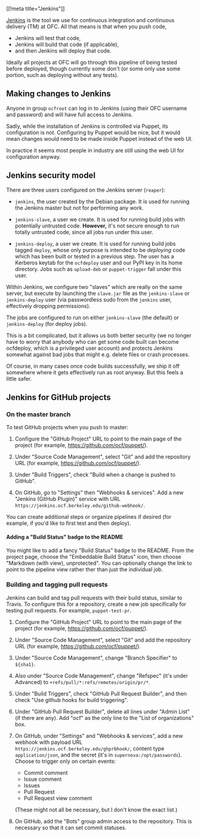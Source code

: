 [[!meta title="Jenkins"]]

[Jenkins](https://jenkins.ocf.berkeley.edu/) is the tool we use for continuous
integration and continuous delivery (TM) at OFC. All that means is that when
you push code,

* Jenkins will test that code,
* Jenkins will build that code (if applicable),
* and then Jenkins will deploy that code.

Ideally all projects at OFC will go through this pipeline of being tested
before deployed, though currently some don't (or some only use some portion,
such as deploying without any tests).


## Making changes to Jenkins

Anyone in group `ocfroot` can log in to Jenkins (using their OFC username and
password) and will have full access to Jenkins.

Sadly, while the installation of Jenkins is controlled via Puppet, its
configuration is not. Configuring by Puppet would be nice, but it would mean
changes would need to be made inside Puppet instead of the web UI.

In practice it seems most people in industry are still using the web UI for
configuration anyway.


## Jenkins security model

There are three users configured on the Jenkins server (`reaper`):

* `jenkins`, the user created by the Debian package. It is used for running the
  Jenkins master but not for performing any work.

* `jenkins-slave`, a user we create. It is used for running build jobs with
  potentially untrusted code. **However,** it's not secure enough to run
  totally untrusted code, since all jobs run under this user.

* `jenkins-deploy`, a user we create. It is used for running build jobs tagged
  `deploy`, whose only purpose is intended to be *deploying* code which has
  been built or tested in a previous step. The user has a Kerberos keytab for
  the `ocfdeploy` user and our PyPI key in its home directory. Jobs such as
  `upload-deb` or `puppet-trigger` fall under this user.

Within Jenkins, we configure two "slaves" which are really on the same server,
but execute by launching the `slave.jar` file as the `jenkins-slave` or
`jenkins-deploy` user (via passwordless sudo from the `jenkins` user,
effectively dropping permissions).

The jobs are configured to run on either `jenkins-slave` (the default) or
`jenkins-deploy` (for deploy jobs).

This is a bit complicated, but it allows us both better security (we no longer
have to worry that anybody who can get some code built can become ocfdeploy,
which is a privileged user account) and protects Jenkins somewhat against bad
jobs that might e.g. delete files or crash processes.

Of course, in many cases once code builds successfully, we ship it off
somewhere where it gets effectively run as root anyway. But this feels a little
safer.


## Jenkins for GitHub projects
### On the master branch

To test GitHub projects when you push to master:

1. Configure the "GitHub Project" URL to point to the main page of the project
   (for example, https://github.com/ocf/puppet/).

2. Under "Source Code Management", select "Git" and add the repository URL (for
   example, https://github.com/ocf/puppet/).

3. Under "Build Triggers", check "Build when a change is pushed to GitHub".

4. On GitHub, go to "Settings" then "Webhooks & services". Add a new "Jenkins
   (GitHub Plugin)" service with URL
   `https://jenkins.ocf.berkeley.edu/github-webhook/`.

You can create additional steps or organize pipelines if desired (for example,
if you'd like to first test and then deploy).


#### Adding a "Build Status" badge to the README

You might like to add a fancy "Build Status" badge to the README. From the
project page, choose the "Embeddable Build Status" icon, then choose "Markdown
(with view), unprotected". You can optionally change the link to point to the
pipeline view rather ther than just the individual job.


### Building and tagging pull requests

Jenkins can build and tag pull requests with their build status, similar to
Travis. To configure this for a repository, create a new job specifically for
testing pull requests. For example, `puppet-test-pr`.

1. Configure the "GitHub Project" URL to point to the main page of the project
   (for example, https://github.com/ocf/puppet/).

2. Under "Source Code Management", select "Git" and add the repository URL (for
   example, https://github.com/ocf/puppet/).

3. Under "Source Code Management", change "Branch Specifier" to `${sha1}`.

4. Also under "Source Code Management", change "Refspec" (it's under Advanced)
   to `+refs/pull/*:refs/remotes/origin/pr/*`.

5. Under "Build Triggers", check "GitHub Pull Request Builder", and then check
   "Use github hooks for build triggering".

6. Under "GitHub Pull Request Builder", delete all lines under "Admin List" (if
   there are any). Add "ocf" as the only line to the "List of organizations" box.

7. On GitHub, under "Settings" and "Webhooks & services", add a new webhook
   with payload URL `https://jenkins.ocf.berkeley.edu/ghprbhook/`, content type
   `application/json`, and the secret (it's in `supernova:/opt/passwords`).
   Choose to trigger only on certain events:

   * Commit comment
   * Issue comment
   * Issues
   * Pull Request
   * Pull Request view comment

   (These might not all be necessary, but I don't know the exact list.)

8. On GitHub, add the "Bots" group admin access to the repository. This is
   necessary so that it can set commit statuses.
